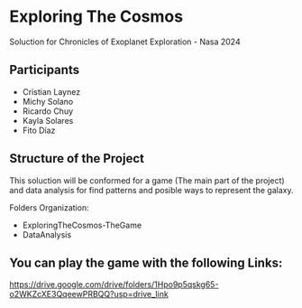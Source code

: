# Exploring The Cosmos
Soluction for Chronicles of Exoplanet Exploration - Nasa 2024

## Participants
- Cristian Laynez
- Michy Solano
- Ricardo Chuy
- Kayla Solares
- Fito Díaz

## Structure of the Project
This soluction will be conformed for a game (The main part of the project) and data analysis for find patterns and posible ways to represent the galaxy.

Folders Organization:
- ExploringTheCosmos-TheGame
- DataAnalysis

## You can play the game with the following Links:

https://drive.google.com/drive/folders/1Hpo9p5qskg65-o2WKZcXE3QqeewPRBQQ?usp=drive_link

